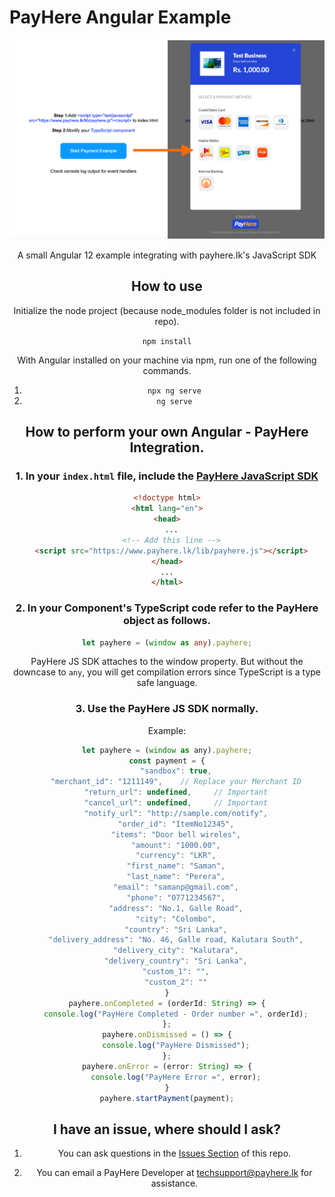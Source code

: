# PayHere Angular Example

<div style="text-align: center">
<img src="https://github.com/Thisura98/payhere-angular-example/blob/main/res/screenshot.png?raw=true" width="650">
<div>

A small Angular 12 example integrating with payhere.lk's JavaScript SDK

## How to use

Initialize the node project (because node_modules folder is not included in repo).

`npm install`

With Angular installed on your machine via npm, run one of the following commands.

1. `npx ng serve`
2. `ng serve`

## How to perform your own Angular - PayHere Integration.

### 1. In your `index.html` file, include the [PayHere JavaScript SDK](https://support.payhere.lk/api-&-mobile-sdk/payhere-javascript)

```html
<!doctype html>
<html lang="en">
<head>
  ...
  <!-- Add this line -->
  <script src="https://www.payhere.lk/lib/payhere.js"></script>
</head>
...
</html>

```

### 2. In your Component's TypeScript code refer to the PayHere object as follows.

```ts
let payhere = (window as any).payhere;
```

PayHere JS SDK attaches to the window property. But without the downcase to `any`, you will get compilation errors since TypeScript is a type safe language.

### 3. Use the PayHere JS SDK normally.

Example:
```js
let payhere = (window as any).payhere;
const payment = {
    "sandbox": true,
    "merchant_id": "1211149",    // Replace your Merchant ID
    "return_url": undefined,     // Important
    "cancel_url": undefined,     // Important
    "notify_url": "http://sample.com/notify",
    "order_id": "ItemNo12345",
    "items": "Door bell wireles",
    "amount": "1000.00",
    "currency": "LKR",
    "first_name": "Saman",
    "last_name": "Perera",
    "email": "samanp@gmail.com",
    "phone": "0771234567",
    "address": "No.1, Galle Road",
    "city": "Colombo",
    "country": "Sri Lanka",
    "delivery_address": "No. 46, Galle road, Kalutara South",
    "delivery_city": "Kalutara",
    "delivery_country": "Sri Lanka",
    "custom_1": "",
    "custom_2": ""
}
payhere.onCompleted = (orderId: String) => {
    console.log("PayHere Completed - Order number =", orderId);
};
payhere.onDismissed = () => {
    console.log("PayHere Dismissed");
};
payhere.onError = (error: String) => {
    console.log("PayHere Error =", error);
}
payhere.startPayment(payment);
```

## I have an issue, where should I ask?

1. You can ask questions in the [Issues Section](https://github.com/Thisura98/payhere-angular-example/issues) of this repo.

2. You can email a PayHere Developer at [techsupport@payhere.lk](mailto:techsupport@payhere.lk) for assistance.